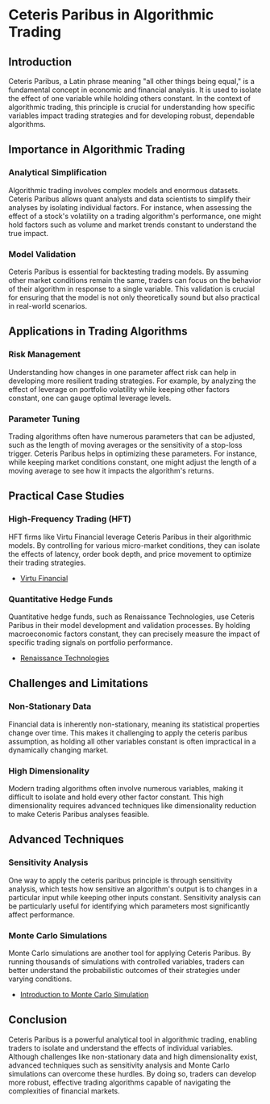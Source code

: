 # Ceteris Paribus in Algorithmic Trading

## Introduction
Ceteris Paribus, a Latin phrase meaning "all other things being equal," is a fundamental concept in economic and financial analysis. It is used to isolate the effect of one variable while holding others constant. In the context of algorithmic trading, this principle is crucial for understanding how specific variables impact trading strategies and for developing robust, dependable algorithms.

## Importance in Algorithmic Trading

### Analytical Simplification
Algorithmic trading involves complex models and enormous datasets. Ceteris Paribus allows quant analysts and data scientists to simplify their analyses by isolating individual factors. For instance, when assessing the effect of a stock's volatility on a trading algorithm's performance, one might hold factors such as volume and market trends constant to understand the true impact.

### Model Validation
Ceteris Paribus is essential for backtesting trading models. By assuming other market conditions remain the same, traders can focus on the behavior of their algorithm in response to a single variable. This validation is crucial for ensuring that the model is not only theoretically sound but also practical in real-world scenarios.

## Applications in Trading Algorithms

### Risk Management
Understanding how changes in one parameter affect risk can help in developing more resilient trading strategies. For example, by analyzing the effect of leverage on portfolio volatility while keeping other factors constant, one can gauge optimal leverage levels.

### Parameter Tuning
Trading algorithms often have numerous parameters that can be adjusted, such as the length of moving averages or the sensitivity of a stop-loss trigger. Ceteris Paribus helps in optimizing these parameters. For instance, while keeping market conditions constant, one might adjust the length of a moving average to see how it impacts the algorithm's returns. 

## Practical Case Studies

### High-Frequency Trading (HFT)
HFT firms like Virtu Financial leverage Ceteris Paribus in their algorithmic models. By controlling for various micro-market conditions, they can isolate the effects of latency, order book depth, and price movement to optimize their trading strategies.
* [Virtu Financial](https://www.virtu.com/)

### Quantitative Hedge Funds
Quantitative hedge funds, such as Renaissance Technologies, use Ceteris Paribus in their model development and validation processes. By holding macroeconomic factors constant, they can precisely measure the impact of specific trading signals on portfolio performance.
* [Renaissance Technologies](https://www.rentec.com/)

## Challenges and Limitations

### Non-Stationary Data
Financial data is inherently non-stationary, meaning its statistical properties change over time. This makes it challenging to apply the ceteris paribus assumption, as holding all other variables constant is often impractical in a dynamically changing market.

### High Dimensionality
Modern trading algorithms often involve numerous variables, making it difficult to isolate and hold every other factor constant. This high dimensionality requires advanced techniques like dimensionality reduction to make Ceteris Paribus analyses feasible.

## Advanced Techniques

### Sensitivity Analysis
One way to apply the ceteris paribus principle is through sensitivity analysis, which tests how sensitive an algorithm's output is to changes in a particular input while keeping other inputs constant. Sensitivity analysis can be particularly useful for identifying which parameters most significantly affect performance.

### Monte Carlo Simulations
Monte Carlo simulations are another tool for applying Ceteris Paribus. By running thousands of simulations with controlled variables, traders can better understand the probabilistic outcomes of their strategies under varying conditions.
* [Introduction to Monte Carlo Simulation](https://www.investopedia.com/terms/m/montecarlosimulation.asp)

## Conclusion
Ceteris Paribus is a powerful analytical tool in algorithmic trading, enabling traders to isolate and understand the effects of individual variables. Although challenges like non-stationary data and high dimensionality exist, advanced techniques such as sensitivity analysis and Monte Carlo simulations can overcome these hurdles. By doing so, traders can develop more robust, effective trading algorithms capable of navigating the complexities of financial markets.